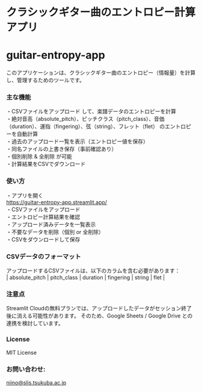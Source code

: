 # クラシックギター曲のエントロピー計算アプリ
# guitar-entropy-app

このアプリケーションは、クラシックギター曲のエントロピー（情報量）を計算し、管理するためのツールです。

### 主な機能
・CSVファイルをアップロード して、楽譜データのエントロピーを計算  
・絶対音高（absolute_pitch）、ピッチクラス（pitch_class）、音価（duration）、運指（fingering）、弦（string）、フレット（flet） のエントロピーを自動計算  
・過去のアップロード一覧を表示（エントロピー値を保存）  
・同名ファイルの上書き保存（事前確認あり）  
・個別削除 & 全削除 が可能  
・計算結果をCSVでダウンロード  

### 使い方
・アプリを開く  
https://guitar-entropy-app.streamlit.app/  
・CSVファイルをアップロード  
・エントロピー計算結果を確認  
・アップロード済みデータを一覧表示  
・不要なデータを削除（個別 or 全削除）  
・CSVをダウンロードして保存  

### CSVデータのフォーマット
アップロードするCSVファイルは、以下のカラムを含む必要があります：  
| absolute_pitch | pitch_class | duration | fingering | string | flet |  

### 注意点
Streamlit Cloudの無料プランでは、アップロードしたデータがセッション終了後に消える可能性があります。
そのため、Google Sheets / Google Drive との連携を検討しています。

### License
MIT License

### お問い合わせ: 
niino@slis.tsukuba.ac.jp

